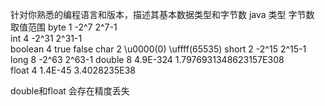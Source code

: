 针对你熟悉的编程语言和版本，描述其基本数据类型和字节数
java 
类型       字节数            取值范围
byte        1           -2^7  2^7-1            
int         4           -2^31  2^31-1          
boolean     4           true false
char        2           \u0000(0)  \uffff(65535)
short       2           -2^15 2^15-1
long        8           -2^63  2^63-1
double      8           4.9E-324  1.7976931348623157E308   
float       4           1.4E-45  3.4028235E38     

double和float 会存在精度丢失 

